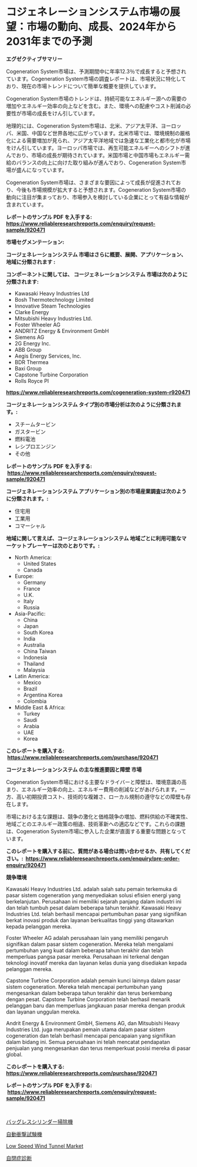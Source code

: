 <p><h1>コジェネレーションシステム市場の展望：市場の動向、成長、2024年から2031年までの予測</h1></p><p><strong>エグゼクティブサマリー</strong></p>
<p><p>Cogeneration System市場は、予測期間中に年率12.3％で成長すると予想されています。Cogeneration System市場の調査レポートは、市場状況に特化しており、現在の市場トレンドについて簡単な概要を提供しています。</p><p>Cogeneration System市場のトレンドは、持続可能なエネルギー源への需要の増加やエネルギー効率の向上などを含む。また、環境への配慮やコスト削減の必要性が市場の成長をけん引しています。</p><p>地理的には、Cogeneration System市場は、北米、アジア太平洋、ヨーロッパ、米国、中国など世界各地に広がっています。北米市場では、環境規制の厳格化による需要増加が見られ、アジア太平洋地域では急速な工業化と都市化が市場をけん引しています。ヨーロッパ市場では、再生可能エネルギーへのシフトが進んでおり、市場の成長が期待されています。米国市場と中国市場もエネルギー需給のバランスの向上に向けた取り組みが進んでおり、Cogeneration System市場が盛んになっています。</p><p>Cogeneration System市場は、さまざまな要因によって成長が促進されており、今後も市場規模が拡大すると予想されます。Cogeneration System市場の動向に注目が集まっており、市場参入を検討している企業にとって有益な情報が含まれています。</p></p>
<p><strong>レポートのサンプル PDF を入手する: <a href="https://www.reliableresearchreports.com/enquiry/request-sample/920471">https://www.reliableresearchreports.com/enquiry/request-sample/920471</a></strong></p>
<p><strong>市場セグメンテーション:</strong></p>
<p><strong> コージェネレーションシステム 市場はさらに概要、展開、アプリケーション、地域に分類されます :</strong></p>
<p><strong>コンポーネントに関しては、 コージェネレーションシステム 市場は次のように分類されます: &nbsp;</strong></p>
<p><ul><li>Kawasaki Heavy Industries Ltd</li><li>Bosh Thermotechnology Limited</li><li>Innovative Steam Technologies</li><li>Clarke Energy</li><li>Mitsubishi Heavy Industries Ltd.</li><li>Foster Wheeler AG</li><li>ANDRITZ Energy & Environment GmbH</li><li>Siemens AG</li><li>2G Energy Inc.</li><li>ABB Group</li><li>Aegis Energy Services, Inc.</li><li>BDR Thermea</li><li>Baxi Group</li><li>Capstone Turbine Corporation</li><li>Rolls Royce Pl</li></ul></p>
<p><strong><a href="https://www.reliableresearchreports.com/cogeneration-system-r920471">https://www.reliableresearchreports.com/cogeneration-system-r920471</a></strong></p>
<p><strong> コージェネレーションシステム タイプ別の市場分析は次のように分類されます。:</strong></p>
<p><ul><li>スチームタービン</li><li>ガスタービン</li><li>燃料電池</li><li>レシプロエンジン</li><li>その他</li></ul></p>
<p><strong>レポートのサンプル PDF を入手する: &nbsp;<a href="https://www.reliableresearchreports.com/enquiry/request-sample/920471">https://www.reliableresearchreports.com/enquiry/request-sample/920471</a></strong></p>
<p><strong> コージェネレーションシステム アプリケーション別の市場産業調査は次のように分類されます。:</strong></p>
<p><ul><li>住宅用</li><li>工業用</li><li>コマーシャル</li></ul></p>
<p><strong>地域に関して言えば、コージェネレーションシステム 地域ごとに利用可能なマーケットプレーヤーは次のとおりです。:</strong></p>
<p><ul>
    <li>
        North America:
        <ul>
            <li>United States</li>
            <li>Canada</li>
        </ul>
    </li>
    <li>
        Europe:
        <ul>
            <li>Germany</li>
            <li>France</li>
            <li>U.K.</li>
            <li>Italy</li>
            <li>Russia</li>
        </ul>
    </li>
    <li>
        Asia-Pacific:
        <ul>
            <li>China</li>
            <li>Japan</li>
            <li>South Korea</li>
            <li>India</li>
            <li>Australia</li>
            <li>China Taiwan</li>
            <li>Indonesia</li>
            <li>Thailand</li>
            <li>Malaysia</li>
        </ul>
    </li>
    <li>
        Latin America:
        <ul>
            <li>Mexico</li>
            <li>Brazil</li>
            <li>Argentina Korea</li>
            <li>Colombia</li>
        </ul>
    </li>
    <li>
        Middle East & Africa:
        <ul>
            <li>Turkey</li>
            <li>Saudi</li>
            <li>Arabia</li>
            <li>UAE</li>
            <li>Korea</li>
        </ul>
    </li>
    </ul></p>
<p><strong>このレポートを購入する: &nbsp;<a href="https://www.reliableresearchreports.com/purchase/920471">https://www.reliableresearchreports.com/purchase/920471</a></strong></p>
<p><strong>コージェネレーションシステム の主な推進要因と障壁 市場</strong></p>
<p><p>Cogeneration System市場における主要なドライバーと障壁は、環境意識の高まり、エネルギー効率の向上、エネルギー費用の削減などがあげられます。一方、高い初期投資コスト、技術的な複雑さ、ローカル規制の遵守などの障壁も存在します。</p><p>市場における主な課題は、競争の激化と価格競争の増加、燃料供給の不確実性、地域ごとのエネルギー政策の相違、技術革新への適応などです。これらの課題は、Cogeneration System市場に参入した企業が直面する重要な問題となっています。</p></p>
<p><strong>このレポートを購入する前に、質問がある場合は問い合わせるか、共有してください。:&nbsp; <a href="https://www.reliableresearchreports.com/enquiry/pre-order-enquiry/920471">https://www.reliableresearchreports.com/enquiry/pre-order-enquiry/920471</a></strong></p>
<p><strong>競争環境</strong></p>
<p><p>Kawasaki Heavy Industries Ltd. adalah salah satu pemain terkemuka di pasar sistem cogeneration yang menyediakan solusi efisien energi yang berkelanjutan. Perusahaan ini memiliki sejarah panjang dalam industri ini dan telah tumbuh pesat dalam beberapa tahun terakhir. Kawasaki Heavy Industries Ltd. telah berhasil mencapai pertumbuhan pasar yang signifikan berkat inovasi produk dan layanan berkualitas tinggi yang ditawarkan kepada pelanggan mereka.</p><p>Foster Wheeler AG adalah perusahaan lain yang memiliki pengaruh signifikan dalam pasar sistem cogeneration. Mereka telah mengalami pertumbuhan yang kuat dalam beberapa tahun terakhir dan telah memperluas pangsa pasar mereka. Perusahaan ini terkenal dengan teknologi inovatif mereka dan layanan kelas dunia yang disediakan kepada pelanggan mereka.</p><p>Capstone Turbine Corporation adalah pemain kunci lainnya dalam pasar sistem cogeneration. Mereka telah mencapai pertumbuhan yang mengesankan dalam beberapa tahun terakhir dan terus berkembang dengan pesat. Capstone Turbine Corporation telah berhasil menarik pelanggan baru dan memperluas jangkauan pasar mereka dengan produk dan layanan unggulan mereka.</p><p>Andrit Energy & Environment GmbH, Siemens AG, dan Mitsubishi Heavy Industries Ltd. juga merupakan pemain utama dalam pasar sistem cogeneration dan telah berhasil mencapai pencapaian yang signifikan dalam bidang ini. Semua perusahaan ini telah mencatat pendapatan penjualan yang mengesankan dan terus memperkuat posisi mereka di pasar global.</p></p>
<p><strong>このレポートを購入する: &nbsp; <a href="https://www.reliableresearchreports.com/purchase/920471">https://www.reliableresearchreports.com/purchase/920471</a></strong></p>
<p><strong>レポートのサンプル PDF を入手する: &nbsp;<a href="https://www.reliableresearchreports.com/enquiry/request-sample/920471">https://www.reliableresearchreports.com/enquiry/request-sample/920471</a></strong><strong></strong></p>
<p>&nbsp;</p>
<p><p><a href="https://medium.com/@elenorkiehn/%E3%83%90%E3%83%83%E3%82%B0%E3%83%AC%E3%82%B9%E3%82%B7%E3%83%AA%E3%83%B3%E3%83%80%E3%83%BC%E3%83%90%E3%82%AD%E3%83%A5%E3%83%BC%E3%83%A0%E3%82%AF%E3%83%AA%E3%83%BC%E3%83%8A%E3%83%BC%E3%81%AE%E5%B8%82%E5%A0%B4%E3%83%A1%E3%83%88%E3%83%AA%E3%82%AF%E3%82%B9-%E5%B8%82%E5%A0%B4%E3%82%B7%E3%82%A7%E3%82%A2-%E3%83%88%E3%83%AC%E3%83%B3%E3%83%89-%E6%88%90%E9%95%B7%E3%83%91%E3%82%BF%E3%83%BC%E3%83%B3%E3%81%AE%E8%A7%A3%E8%AA%AD-ae3d9b22b627">バッグレスシリンダー掃除機</a></p><p><a href="https://github.com/one-cool-chick/Market-Research-Report-List-1/blob/main/750132527965.md">自動衝撃試験機</a></p><p><a href="https://github.com/dimitrishawkinswaynenp91rgz/Market-Research-Report-List-2/blob/main/low-speed-wind-tunnel-market.md">Low Speed Wind Tunnel Market</a></p><p><a href="https://medium.com/@jackpeters644/%E8%87%AA%E9%96%89%E7%97%87%E8%A8%BA%E6%96%AD%E5%B8%82%E5%A0%B4%E3%81%AF-%E5%B8%82%E5%A0%B4%E3%82%B7%E3%82%A7%E3%82%A2-%E5%B8%82%E5%A0%B4%E5%8B%95%E5%90%91-%E5%B8%82%E5%A0%B4%E6%88%90%E9%95%B7%E3%81%AB%E9%96%A2%E3%81%99%E3%82%8B%E6%83%85%E5%A0%B1%E3%82%92%E6%8F%90%E4%BE%9B%E3%81%97%E3%81%BE%E3%81%99-7429b2c50103">自閉症診断</a></p></p>